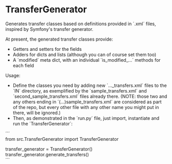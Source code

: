 TransferGenerator
=================

Generates transfer classes based on definitions provided in ´.xml´ files, inspired by Symfony's transfer generator.

At present, the generated transfer classes provide:
  - Getters and setters for the fields
  - Adders for dicts and lists (although you can of course set them too)
  - A ´modified´ meta dict, with an individual ´is_modified_...´ methods for each field

Usage:
  - Define the classes you need by adding new ´..._transfers.xml´ files to the ´IN´ directory, as exemplified by the ´sample_transfers.xml´ and ´second_sample_transfers.xml´ files already there. (NOTE: those two and any others ending in ´(...)sample_transfers.xml´ are considered as part of the repo, but every other file with any other name you might put in there, will be ignored.)
  - Then, as demonstrated in the ´run.py´ file, just import, instantiate and run the ´TransferGenerator´:

´´´  
from src.TransferGenerator import TransferGenerator


transfer_generator = TransferGenerator()  
transfer_generator.generate_transfers()  
´´´
